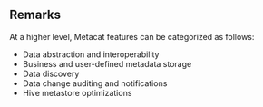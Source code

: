 ## Remarks

At a higher level, Metacat features can be categorized as follows:

- Data abstraction and interoperability
- Business and user-defined metadata storage
- Data discovery
- Data change auditing and notifications
- Hive metastore optimizations

